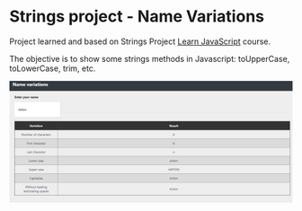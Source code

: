 # Strings project - Name Variations

Project learned and based on Strings Project [Learn JavaScript](https://learnjavascript.online) course.  

The objective is to show some strings methods in Javascript: toUpperCase, toLowerCase, trim, etc.

![Screenshot](image.png)

